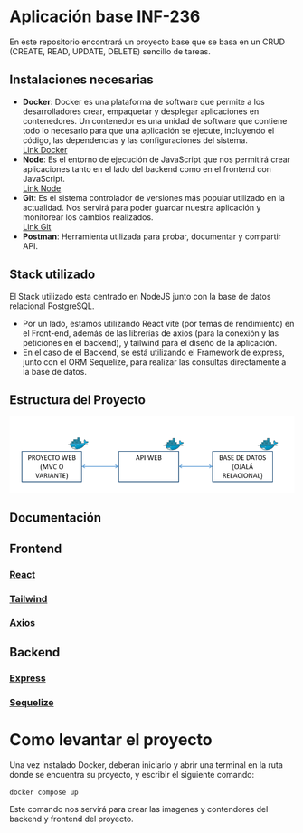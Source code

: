 # Aplicación base INF-236  
En este repositorio encontrará un proyecto base que se basa en un CRUD (CREATE, READ, UPDATE, DELETE) sencillo de tareas.  
## Instalaciones necesarias  
* **Docker**: Docker es una plataforma de software que permite a los desarrolladores crear, empaquetar y desplegar aplicaciones en contenedores. Un contenedor es una unidad de software que contiene todo lo necesario para que una aplicación se ejecute, incluyendo el código, las dependencias y las configuraciones del sistema.  
[Link Docker](https://www.docker.com/)  
* **Node**: Es el entorno de ejecución de JavaScript que nos permitirá crear aplicaciones tanto en el lado del backend como en el frontend con JavaScript.  
[Link Node](https://nodejs.org/es/download) 
* **Git**: Es el sistema controlador de versiones más popular utilizado en la actualidad. Nos servirá para poder guardar nuestra aplicación y monitorear los cambios realizados.    
[Link Git](https://git-scm.com/downloads)
* **Postman**: Herramienta utilizada para probar, documentar y compartir API.
## Stack utilizado  
El Stack utilizado esta centrado en NodeJS junto con la base de datos relacional PostgreSQL.   
* Por un lado, estamos utilizando React vite (por temas de rendimiento) en el Front-end, además de las librerías de axios (para la conexión y las peticiones en el backend), y tailwind para el diseño de la aplicación.  
* En el caso de el Backend, se está utilizando el Framework de express, junto con el ORM Sequelize, para realizar las consultas directamente a la base de datos.      
## Estructura del Proyecto
![Forma](./Estructura.png)
## Documentación  
## Frontend
### [React](https://react.dev/)  
### [Tailwind](https://tailwindcss.com/)  
### [Axios](https://axios-http.com/docs/intro)    
## Backend  
### [Express](https://expressjs.com/es/guide/routing.html)  
### [Sequelize](https://sequelize.org/)    

# Como levantar el proyecto 
Una vez instalado Docker, deberan iniciarlo y abrir una terminal en la ruta donde se encuentra su proyecto, y escribir el siguiente comando:  
```docker
docker compose up
```  
Este comando nos servirá para crear las imagenes y contendores del backend y frontend del proyecto.


<!-- # Docker    
A continuación se presentan algunos comandos de utilidad de docker:  
- Descargar una imágen:  
    ```docker  
    docker pull <nombre de la imagen>:<tag de la versión>  
    #Ejemplo  
    docker pull postgres:latest  
    ```  
    Existe la plataforma [Docker Hub](https://hub.docker.com/), la cuál cuenta con una gran cantidad de imágenes para poder utilizar.  
- Para poder listar nuestras imágenes:  
    ```docker  
    docker images  
    ```
- Para poder eliminar una imagen:  
    ```docker
    docker rmi <id de la imagen| nombre de la imagen>
    ```  
- Para crear un contenedor basado en una imágen:  
    ```docker
    docker create --name <nombre que le asignaremos al contenedor> <nombre de la imagen>  
    #Ejemplo  
    docker create --name DB-analisis postgres
    ```    
    Esto nos devolverá el id de el contenedo y nos debería crear un contenedor llamado ``DB-analisis`` con la imagen de ``postgres``
- Para poder listar las imágenes, utilizamos el comando ``ps`` de docker:  
    ```bash
    docker ps  
    ```   -->


